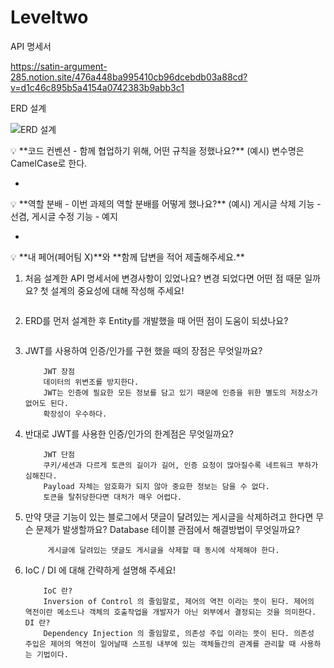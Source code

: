 # Leveltwo

API 명세서

https://satin-argument-285.notion.site/476a448ba995410cb96dcebdb03a88cd?v=d1c46c895b5a4154a0742383b9abb3c1

ERD 설계

![ERD 설계](https://github.com/GrH9018/Leveltwo/assets/133674570/5730ca1c-c28b-4344-9a88-d13518102085)


<aside>
💡 **코드 컨벤션 - 함께 협업하기 위해, 어떤 규칙을 정했나요?**
(예시) 변수명은 CamelCase로 한다.

</aside>

- 

<aside>
💡 **역할 분배 - 이번 과제의 역할 분배를 어떻게 했나요?**
(예시) 게시글 삭제 기능 - 선겸, 게시글 수정 기능 - 예지

</aside>

- 

<aside>
💡 **내 페어(페어팀 X)**와 **함께 답변을 적어 제출해주세요.**

</aside>

1. 처음 설계한 API 명세서에 변경사항이 있었나요? 
변경 되었다면 어떤 점 때문 일까요? 첫 설계의 중요성에 대해 작성해 주세요!
    
    ```
    
    ```
    
2. ERD를 먼저 설계한 후 Entity를 개발했을 때 어떤 점이 도움이 되셨나요?
    
    ```
    
    ```
    
3. JWT를 사용하여 인증/인가를 구현 했을 때의 장점은 무엇일까요?
    
    ```
        JWT 장점
        데이터의 위변조를 방지한다.
        JWT는 인증에 필요한 모든 정보를 담고 있기 때문에 인증을 위한 별도의 저장소가 없어도 된다.
        확장성이 우수하다.
    ```
    
4. 반대로 JWT를 사용한 인증/인가의 한계점은 무엇일까요?
    
    ```
        JWT 단점
        쿠키/세션과 다르게 토큰의 길이가 길어, 인증 요청이 많아질수록 네트워크 부하가 심해진다.
        Payload 자체는 암호화가 되지 않아 중요한 정보는 담을 수 없다.
        토큰을 탈취당한다면 대처가 매우 어렵다.
    ```
    
5. 만약 댓글 기능이 있는 블로그에서 댓글이 달려있는 게시글을 삭제하려고 한다면 무슨 문제가 발생할까요? Database 테이블 관점에서 해결방법이 무엇일까요?
    
    ```
         게시글에 달려있는 댓글도 게시글을 삭제할 때 동시에 삭제해야 한다.
    ```
    
6. IoC / DI 에 대해 간략하게 설명해 주세요! 
    
    ```
        IoC 란?
        Inversion of Control 의 줄임말로, 제어의 역전 이라는 뜻이 된다. 제어의 역전이란 메소드나 객체의 호출작업을 개발자가 아닌 외부에서 결정되는 것을 의미한다.
   DI 란?
        Dependency Injection 의 줄임말로, 의존성 주입 이라는 뜻이 된다. 의존성 주입은 제어의 역전이 일어날때 스프링 내부에 있는 객체들간의 관계를 관리할 때 사용하는 기법이다. 
    ```

